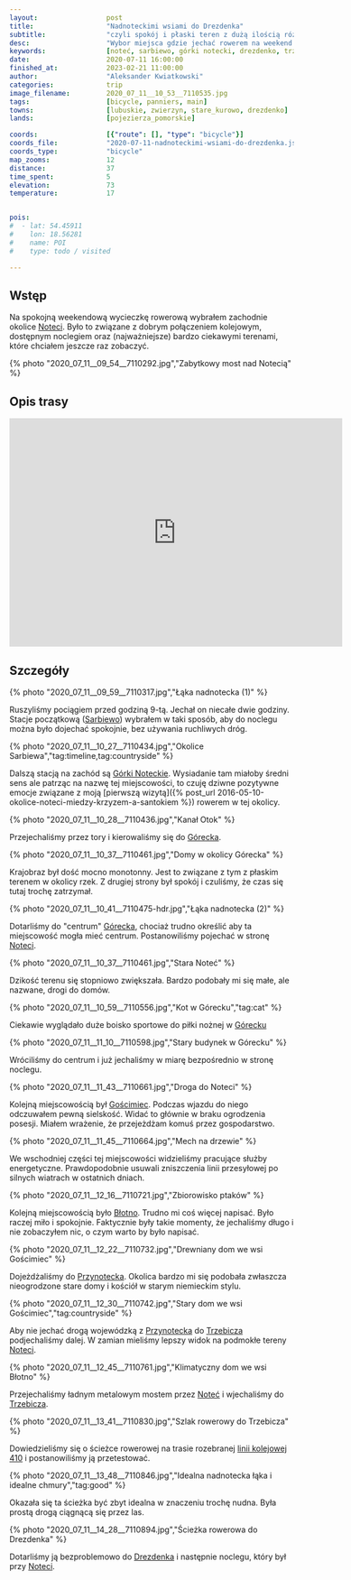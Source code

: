 ```yaml
---
layout:                 post
title:                  "Nadnoteckimi wsiami do Drezdenka"
subtitle:               "czyli spokój i płaski teren z dużą ilością różnych cieków wodnych"
desc:                   "Wybor miejsca gdzie jechać rowerem na weekend jest łatwy i jednocześnie trudny. Z mojego doświadczenia najciekawsze i najspokojniejsze są tereny na północ od Poznania. Do tego trzeba uwzględnić nocleg i możliwość dojazdu. Okazuje się, że Drezdenko to dobry pomysł na miejsce noclegowe gdyż w okolicy jest dużo ciekawych terenów."
keywords:               [noteć, sarbiewo, górki notecki, drezdenko, trzebicz]
date:                   2020-07-11 16:00:00
finished_at:            2023-02-21 11:00:00
author:                 "Aleksander Kwiatkowski"
categories:             trip
image_filename:         2020_07_11__10_53__7110535.jpg
tags:                   [bicycle, panniers, main]
towns:                  [lubuskie, zwierzyn, stare_kurowo, drezdenko]
lands:                  [pojezierza_pomorskie]

coords:                 [{"route": [], "type": "bicycle"}]
coords_file:            "2020-07-11-nadnoteckimi-wsiami-do-drezdenka.json"
coords_type:            "bicycle"
map_zooms:              12
distance:               37
time_spent:             5
elevation:              73
temperature:            17


pois:
#  - lat: 54.45911
#    lon: 18.56281
#    name: POI
#    type: todo / visited

---
```


[wiki-linia-410]: https://pl.wikipedia.org/wiki/Linia_kolejowa_nr_410
[wiki-notec]: https://pl.wikipedia.org/wiki/Note%C4%87
[wiki-sarbiewo]: https://pl.wikipedia.org/wiki/Sarbiewo_(wojew%C3%B3dztwo_lubuskie)
[wiki-gorki-noteckie]: https://pl.wikipedia.org/wiki/G%C3%B3rki_Noteckie
[wiki-gorecko]: https://pl.wikipedia.org/wiki/G%C3%B3recko
[wiki-goscimiec]: https://pl.wikipedia.org/wiki/Go%C5%9Bcimiec
[wiki-blotno]: https://pl.wikipedia.org/wiki/B%C5%82otno_(wojew%C3%B3dztwo_lubuskie)
[wiki-przynotecko]: https://pl.wikipedia.org/wiki/Przynotecko
[wiki-trzebicz]: https://pl.wikipedia.org/wiki/Trzebicz_(wojew%C3%B3dztwo_lubuskie)
[wiki-drezdenko]: https://pl.wikipedia.org/wiki/Drezdenko
[wiki-puszcza-notecka]: https://pl.wikipedia.org/wiki/Puszcza_Notecka

## Wstęp

Na spokojną weekendową wycieczkę rowerową wybrałem zachodnie okolice [Noteci][wiki-notec].
Było to związane z dobrym połączeniem kolejowym, dostępnym noclegiem oraz (najważniejsze)
bardzo ciekawymi terenami, które chciałem jeszcze raz zobaczyć.

{% photo "2020_07_11__09_54__7110292.jpg","Zabytkowy most nad Notecią" %}

## Opis trasy

<iframe height='405' width='590' frameborder='0' allowtransparency='true' scrolling='no' src='https://www.strava.com/activities/3753177090/embed/17f2af1b1e7704fef6217101d9f82cbd78d0a0a1'></iframe>

## Szczegóły

{% photo "2020_07_11__09_59__7110317.jpg","Łąka nadnotecka (1)" %}

Ruszyliśmy pociągiem przed godziną 9-tą. Jechał on niecałe dwie godziny.
Stacje początkową ([Sarbiewo][wiki-sarbiewo])
wybrałem w taki sposób, aby do noclegu można było
dojechać spokojnie, bez używania ruchliwych dróg.

{% photo "2020_07_11__10_27__7110434.jpg","Okolice Sarbiewa","tag:timeline,tag:countryside" %}

Dalszą stacją na zachód są [Górki Noteckie][wiki-gorki-noteckie]. Wysiadanie tam
miałoby średni sens ale patrząc na nazwę tej miejscowości, to czuję
dziwne pozytywne emocje związane z moją
[pierwszą wizytą]({% post_url 2016-05-10-okolice-noteci-miedzy-krzyzem-a-santokiem %})
rowerem w tej okolicy.

{% photo "2020_07_11__10_28__7110436.jpg","Kanał Otok" %}

Przejechaliśmy przez tory i kierowaliśmy się do [Górecka][wiki-gorecko].

{% photo "2020_07_11__10_37__7110461.jpg","Domy w okolicy Górecka" %}

Krajobraz był dość mocno monotonny. Jest to związane z tym z płaskim terenem
w okolicy rzek. Z drugiej strony był spokój i czuliśmy, że czas się tutaj
trochę zatrzymał.

{% photo "2020_07_11__10_41__7110475-hdr.jpg","Łąka nadnotecka (2)" %}

Dotarliśmy do "centrum" [Górecka][wiki-gorecko], chociaż trudno określić
aby ta miejscowość mogła mieć centrum. Postanowiliśmy pojechać w stronę
[Noteci][wiki-notec].

{% photo "2020_07_11__10_37__7110461.jpg","Stara Noteć" %}

Dzikość terenu się stopniowo zwiększała. Bardzo podobały mi się małe, ale nazwane,
drogi do domów.

{% photo "2020_07_11__10_59__7110556.jpg","Kot w Górecku","tag:cat" %}

Ciekawie wyglądało duże boisko sportowe do piłki nożnej w [Górecku][wiki-gorecko]

{% photo "2020_07_11__11_10__7110598.jpg","Stary budynek w Górecku" %}

Wróciliśmy do centrum i już jechaliśmy w miarę bezpośrednio w stronę noclegu.

{% photo "2020_07_11__11_43__7110661.jpg","Droga do Noteci" %}

Kolejną miejscowością był [Gościmiec][wiki-goscimiec]. Podczas wjazdu do
niego odczuwałem pewną sielskość. Widać to głównie w braku ogrodzenia
posesji. Miałem wrażenie, że przejeżdżam komuś przez gospodarstwo.

{% photo "2020_07_11__11_45__7110664.jpg","Mech na drzewie" %}

We wschodniej części tej miejscowości widzieliśmy pracujące służby
energetyczne. Prawdopodobnie usuwali zniszczenia linii przesyłowej
po silnych wiatrach w ostatnich dniach.

{% photo "2020_07_11__12_16__7110721.jpg","Zbiorowisko ptaków" %}

Kolejną miejscowością było [Błotno][wiki-blotno]. Trudno mi coś
więcej napisać. Było raczej miło i spokojnie. Faktycznie były takie momenty,
że jechaliśmy długo i nie zobaczyłem nic, o czym warto by było napisać.

{% photo "2020_07_11__12_22__7110732.jpg","Drewniany dom we wsi Gościmiec" %}

Dojeżdżaliśmy do [Przynotecka][wiki-przynotecko]. Okolica bardzo mi się podobała
zwłaszcza nieogrodzone stare domy i kościół w starym niemieckim stylu.

{% photo "2020_07_11__12_30__7110742.jpg","Stary dom we wsi Gościmiec","tag:countryside" %}

Aby nie jechać drogą wojewódzką z [Przynotecka][wiki-przynotecko]
do [Trzebicza][wiki-trzebicz] podjechaliśmy dalej. W zamian mieliśmy lepszy widok
na podmokłe tereny [Noteci][wiki-notec].

{% photo "2020_07_11__12_45__7110761.jpg","Klimatyczny dom we wsi Błotno" %}

Przejechaliśmy ładnym metalowym mostem przez [Noteć][wiki-notec] i wjechaliśmy
do [Trzebicza][wiki-trzebicz].

{% photo "2020_07_11__13_41__7110830.jpg","Szlak rowerowy do Trzebicza" %}

Dowiedzieliśmy się o ścieżce rowerowej na trasie rozebranej
[linii kolejowej 410][wiki-linia-410] i
postanowiliśmy ją przetestować.

{% photo "2020_07_11__13_48__7110846.jpg","Idealna nadnotecka łąka i idealne chmury","tag:good" %}

Okazała się ta ścieżka być zbyt idealna w znaczeniu trochę nudna.
Była prostą drogą ciągnącą się przez las.

{% photo "2020_07_11__14_28__7110894.jpg","Ścieżka rowerowa do Drezdenka" %}

Dotarliśmy ją bezproblemowo do [Drezdenka][wiki-drezdenko] i następnie noclegu,
który był przy [Noteci][wiki-notec].
